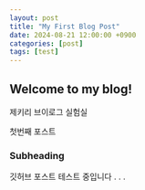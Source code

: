 ```yaml
---
layout: post
title: "My First Blog Post"
date: 2024-08-21 12:00:00 +0900
categories: [post]
tags: [test]
---
```


## Welcome to my blog!

제키리 브이로그 실험실

첫번째 포스트

### Subheading

깃허브 포스트 테스트 중입니다 . . .
